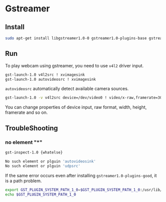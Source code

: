 # Gstreamer

## Install

```sh
sudo apt-get install libgstreamer1.0-0 gstreamer1.0-plugins-base gstreamer1.0-plugins-good gstreamer1.0-plugins-bad gstreamer1.0-plugins-ugly gstreamer1.0-libav gstreamer1.0-doc gstreamer1.0-tools gstreamer1.0-x gstreamer1.0-alsa gstreamer1.0-gl gstreamer1.0-gtk3 gstreamer1.0-qt5 gstreamer1.0-pulseaudio
```

## Run

To play webcam using gstreamer, you need to use `v4l2` driver input.

```sh
gst-launch-1.0 v4l2src ! xvimagesink
gst-launch-1.0 autovideosrc ! xvimagesink
```

`autovideosrc` automatically detect available camera sources.

```sh
gst-launch-1.0 -v v4l2src device=/dev/video0 ! video/x-raw,framerate=30/1,width=640,height=480 ! xvimagesink
```

You can change properties of device input, raw format, width, height, framerate and so on.


## TroubleShooting

### no element "*"

```sh
gst-inspect-1.0 {whatelse}

No such element or plguin 'autovideosink'
No such element or plguin 'udpsrc'
```

If the same error occurs even after installing `gstreamer1.0-plugins-good`, it is a path problem.

```sh
export GST_PLUGIN_SYSTEM_PATH_1_0=$GST_PLUGIN_SYSTEM_PATH_1_0:/usr/lib/x86_64-linux-gnu/gstreamer-1.0
echo $GST_PLUGIN_SYSTEM_PATH_1_0
```